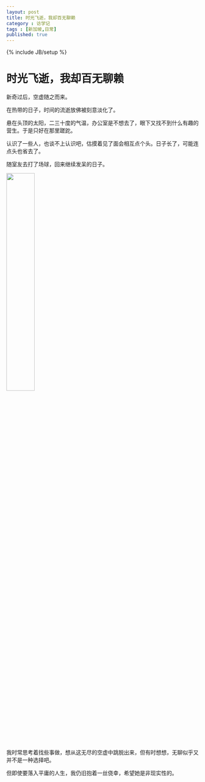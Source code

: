 ```yaml
---
layout: post
title: 时光飞逝，我却百无聊赖
category : 访学记
tags : [新加坡,日常]
published: true
---
```

{% include JB/setup %}

# 时光飞逝，我却百无聊赖

新奇过后，空虚随之而来。

在热带的日子，时间的流逝放佛被刻意淡化了。

悬在头顶的太阳，二三十度的气温，办公室是不想去了，眼下又找不到什么有趣的营生。于是只好在那里蹉跎。

认识了一些人，也谈不上认识吧，估摸着见了面会相互点个头。日子长了，可能连点头也省去了。

随室友去打了场球，回来继续发呆的日子。

<img src="/blog/image/singapore/staircase.jpg" width="38.2%" height="38.2%">

我时常思考着找些事做，想从这无尽的空虚中跳脱出来，但有时想想，无聊似乎又并不是一种选择吧。

但即使要落入平庸的人生，我仍旧抱着一丝侥幸，希望她是非现实性的。
